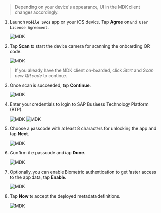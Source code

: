 >Depending on your device's appearance, UI in the MDK client changes accordingly.
1. Launch **`Mobile Svcs`** app on your iOS device. Tap **Agree** on `End User License Agreement`.

    ![MDK](img_1.png)

2. Tap **Scan** to start the device camera for scanning the onboarding QR code.

    ![MDK](img_2.png)

> If you already have the MDK client on-boarded, click *Start* and *Scan new QR code* to continue.

3. Once scan is succeeded, tap **Continue**.

    ![MDK](img_3.png)

4. Enter your credentials to login to SAP Business Technology Platform (BTP).

    ![MDK](img_4.png)
    ![MDK](img_5.png)

5. Choose a passcode with at least 8 characters for unlocking the app and tap **Next**.

    ![MDK](img_6.png)

6. Confirm the passcode and tap **Done**.

    ![MDK](img_7.png)

7. Optionally, you can enable Biometric authentication to get faster access to the app data, tap **Enable**.

    ![MDK](img_8.png)

8. Tap **Now** to accept the deployed metadata definitions.

    ![MDK](img_9.png)